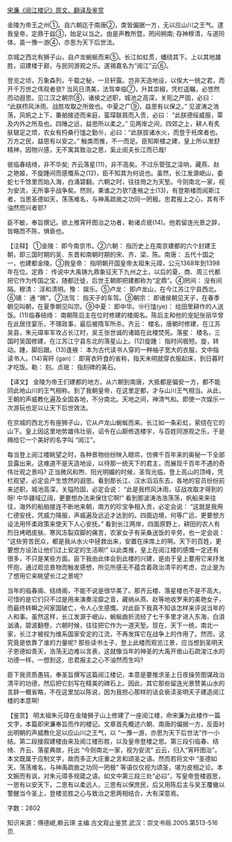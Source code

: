 [宋濂《阅江楼记》原文、翻译及鉴赏](https://www.vrrw.net/wx/14153.html)

金陵为帝王之州①。自六朝迄于南唐②，类皆偏据一方，无以应山川之王气。逮我皇帝，定鼎于兹③，始足以当之。由是声教所暨，罔间朔南; 存神穆清，与道同体。虽一豫一游④，亦思为天下后世法。

京城之西北有狮子山，自卢龙蜿蜒而来⑤。长江如虹贯，蟠绕其下。上以其地雄胜，诏建楼于巅，与民同游观之乐。遂锡嘉名为“阅江”云⑥。

登览之顷，万象森列，千载之秘，一旦轩露。岂非天造地设，以俟大一统之君，而开千万世之伟观者欤? 当风日清美，法驾幸临⑦，升其崇椒，凭栏遥瞩，必悠然而动遐思。见江汉之朝宗⑧，诸侯之述职，城池之高深，关阨之严固，必曰： “此朕栉风沐雨、战胜攻取之所致也。中夏之广⑨，益思有以保之。” 见波涛之浩荡，风帆之上下，番舶接迹而来庭，蛮琛联肩而入贡，必曰： “此朕德绥威服，覃及内外之所及也。四陲之远，益思所以柔之。” 见两岸之间，四郊之上，耕人有炙肤皲足之烦，农女有捋桑行馌之勤⑩，必曰：“此朕拔诸水火，而登于衽席者也。万方之民，益思有以安之。” 触类而推，不一而足。臣知斯楼之建，皇上所以发舒精神，因物兴感，无不寓其致治之思，奚止阅夫长江而已哉!

彼临春结绮，非不华矣; 齐云落星(11)，非不高矣。不过乐管弦之淫响，藏燕、赵之艳姬，不旋踵间而感慨系之(12)，臣不知其为何说也。虽然，长江发源岷山，委蛇七千馀里而始入海，白涌碧翻。六朝之时，往往倚之为天堑。今则南北一家，视为安流，无所事乎战争矣。然则，果谁之力欤?逢掖之士(13)，有登斯楼而阅斯江者，当思圣德如天，荡荡难名，与神禹疏凿之功同一罔极。忠君报上之心，其有不油然而兴者耶?

臣不敏，奉旨撰记。欲上推宵旰图治之功者，勒诸贞珉(14)。他若留连光景之辞，皆略而不陈，惧亵也。



【注释】 ①金陵： 即今南京市。②六朝： 指历史上在南京建都的六个封建王朝，即三国时期的吴、东晋和南朝时期的宋、齐、梁、陈。南唐： 五代十国之一，也建都金陵。③我皇帝： 指明朝开国皇帝太祖朱元璋，公元1368年到1398年在位。定鼎： 传说中大禹铸九鼎象征天下九州之土，以后的夏、商、周三代都把它作为传国之宝，随都迁徙，后世王朝即把建都称为“定鼎”。④罔间： 没有间隔。穆清： 淳和清明。豫： 娱乐。⑤卢龙： 即卢龙山，在今江苏江宁县西北。⑥锡： 通 “赐”。⑦法驾： 指天子的车驾。⑧朝宗： 即诸侯朝见天子，在春季朝见叫朝，在夏季朝见叫宗。⑨中夏： 即中华。⑩行馌(ye)： 给田里耕作的人送饭。(11)临春结绮： 南朝陈后主在位时修建的楼阁名。陈后主和他的宠妃张丽华曾在此居住宴乐，不理政事，最后被隋军所杀。齐云： 楼名，唐朝时修建，在江苏吴县，朱元璋率军攻占长江时，吴王张世诚的诸姬在此楼焚死。落星： 楼名，三国时吴国修建，在江苏江宁县东北的落星山上。(12)旋踵： 指时间极短。旋，转动。踵，脚后跟。(13)逢掖： 本为古代读书人穿的一种袖子宽大的衣服，文中指读书人。(14)宵旰 (gan)： 即宵衣旰食的省称，指天未明就穿衣服起床，到日暮时才吃饭。勒： 刻。贞珉： 指刻碑的美石。

【译文】 金陵为帝王们建都的地方。从六朝到南唐，大抵都是偏安一方，都不能同此地山川的王气相称。到了我朝皇帝，在这里定都，才与山川王气相当。从此，王朝的声威教化遍及全国各地，不分南北。天地之间，神清气和。即使一次娱乐一次游玩也足以让天下后世效法。

在京城的西北方有座狮子山，它从卢龙山蜿蜒而来。长江如一条彩虹，萦绕在它的山下。皇上因这里地势雄伟壮丽，诏令在山巅修造楼宇，与百姓同游观之乐，于是赐给它一个美好的名字叫 “阅江”。

每当登上阅江楼眺望之时，各种景物纷纷映入眼帘，仿佛千百年来的奥秘一下全部显露出来。这难道不是天造地设，以待那一统天下的君主，而展现千百年不遇的奇伟壮观之景吗? 正当微风和煦、阳光明媚的时候，圣驾光临，登上高山的顶峰，凭栏观望，必定会产生悠然的遐思。看到那长江、汉水滔滔东去，各地的官员纷纷前来述职，城池高深，关隘险固，必定会说： “此是我栉风沐雨，征战攻取才得到的呀! 中华疆域辽阔，更要想办法来保住它啊!” 看到那波涛浩浩荡荡，帆船来来往往，海外的船舶接连不断地来朝，南方的珍宝争相入贡，必定会说： “这就是我用仁德安抚，凭威力降服，声威遍及远近才达到的。四面边境，何等广远，更要想方设法用怀柔政策来使天下人心安抚。” 看到长江两岸，四面原野上，耕田的农人有烈日烤晒皮肤、寒风冻裂双脚的痛苦，农家女子有采桑送饭的辛劳，也一定会说： “这些劳苦民众，都是我从水火中拯救出来，安置在床席上的啊。天下的百姓，更要想方设法让他们过上安定的生活啊!” 以此类推，皇上在阅江楼的感慨一定还有很多，不只是某些方面。臣下我由此体会到此楼的兴建，是由于皇上要用它来抒发怀抱，通过观览景物而触发感想，所见所感无不蕴含着政治清平的考虑，岂止是为了想用它来眺望长江之景呢?

当年的临春阁、结绮阁，不能不说是很华美了。那齐云楼、落星楼也不是不高大。可惜的是它们只不过是用来演奏淫靡之音，藏纳从燕、赵等地收罗来的美艳女子，而最终转瞬之间家国破亡，令人心生感慨。对此臣下我真不知该怎样来评说当年的人和事。虽然这样，长江发源于岷山，蜿蜒曲折流经了七千多里才进入东海，白浪汹涌，碧波翻卷，六朝时候，往往把它作为一道天堑。现在，天下一统，南北一家，长江才被视为维系国家安定的江流，不再发挥它在战争上的作用了。然而，这究竟是依靠了谁的力量呢? 那些读书士子，登上此楼而观览江景，应当想到圣明天子恩德如青天，浩荡无边难以言表，这就像当年的神圣的大禹开凿山石疏浚江水的功德一样。一想到这，忠君报主之心不油然而生吗?

臣下我资质愚钝，奉圣旨撰写这篇阅江楼记，本意是要推求圣上日夜操劳图谋政治清平的功德，然后把它刻写在精美的碑石上。因此，其它那些留连光景赞美山水的言辞一概省略，不在这里加以陈说，因为我担心那样的话会亵渎圣明天子建造阅江楼的本意啊!

【鉴赏】 明太祖朱元璋在金陵狮子山上修建了一座阅江楼，命宋濂为此楼作一篇文字，本篇即宋濂奉旨而作的楼记。文章首先概述六朝、南唐的偏据一方，反面衬出明朝的声威教化足以应山川之王气，以 “一豫一游，亦思为天下后世法”作一小结。第二段接叙建楼由来及阅江楼形胜，以及皇帝登楼之思。第三段引临春、结绮、齐云、落星典故，托出 “今则南北一家，视为安流” 云云，归入“宵旰图治”。本文既属于应制文字，故而多正大庄重之言和颂圣之语。然而若将文中 “圣德如天，荡荡难名，与神禹疏凿之功同一罔极” 等语仅仅视为颂圣，堪为皮相之论。本文婉而有讽，对朱元璋多规箴之语。如文中第三段三处“必曰”，写皇帝登楼遐思，一思有以安天下，二思有以柔远人，三思有以保庶民，后又用陈后主与吴王覆辙以警醒当今圣上，登楼览胜之心与致治之思两相结合，大有深意焉。

字数：2802

知识来源：傅德岷,赖云琪 主编.古文观止鉴赏.武汉：崇文书局.2005.第513-516页.

